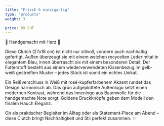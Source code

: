 ```yaml
---
title: "Frisch & einzigartig"
type: "products"
weight: 3

price: 89 CHF
---
```


🌸 Handgemacht mit Herz 🌸

Diese Clutch (27x18 cm) ist nicht nur stilvoll, sondern auch nachhaltig gefertigt. Außen überzeugt sie mit einem weichen recycelten Lederimitat in elegantem Blau, innen überrascht sie mit einem besonderen Detail: Der Futterstoff besteht aus einem wiederverwendeten Kissenbezug im gelb-weiß gestreiften Muster – jedes Stück ist somit ein echtes Unikat.

Ein Reißverschluss in Weiß mit rosé-kupferfarbenem Akzent rundet das Design harmonisch ab. Das grün aufgeplottete Außenlogo setzt einen modernen Kontrast, während das Innenlogo aus Baumwolle für die handgemachte Note sorgt. Goldene Druckknöpfe geben dem Modell den finalen Hauch Eleganz.

Ob als praktischer Begleiter im Alltag oder als Statement-Piece am Abend –  
diese Clutch bringt Nachhaltigkeit und Stil perfekt zusammen. ✨
